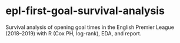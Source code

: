 # epl-first-goal-survival-analysis
Survival analysis of opening goal times in the English Premier League (2018–2019) with R (Cox PH, log-rank), EDA, and report.
